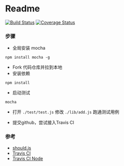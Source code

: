 # Readme

[![Build Status](https://travis-ci.org/Airsola/exercise2.svg?branch=master)](https://travis-ci.org/Airsola/exercise2)
[![Coverage Status](https://coveralls.io/repos/github/Airsola/exercise2/badge.svg?branch=master)](https://coveralls.io/github/Airsola/exercise2?branch=master)


### 步骤

* 全局安装 mocha

```
npm install mocha -g
```

* Fork 代码仓库并拉到本地
* 安装依赖

```
npm install
```

* 启动测试

```
mocha
```

* 打开 `./test/test.js` 修改 `./lib/add.js` 跑通测试用例 

* 提交github，尝试接入Travis CI

### 参考

* [should.js](https://github.com/shouldjs/should.js)
* [Travis CI](https://www.travis-ci.org/)
* [Travis CI Node](https://docs.travis-ci.com/user/languages/javascript-with-nodejs/)